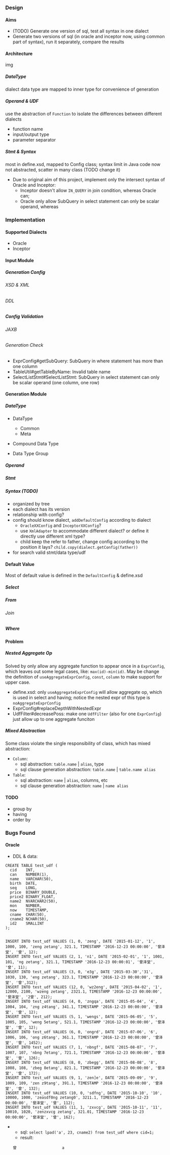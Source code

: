

### Design

#### Aims
- (TODO) Generate one version of sql, test all syntax in one dialect
- Generate two versions of sql (in oracle and inceptor now, using common part of syntax), run it separately, compare the results

#### Architecture
img

##### DataType
dialect data type are mapped to inner type for convenience of generation
##### Operand & UDF
use the abstraction of `Function` to isolate the differences between different dialects
- function name
- input/output type
- parameter separator
##### Stmt & Syntax
most in define.xsd, mapped to Config class;
syntax limit in Java code now not abstracted, scatter in many class (TODO change it)
 - Due to original aim of this project, implement only the intersect syntax of Oracle and Inceptor:
   - Inceptor doesn't allow `IN_QUERY` in join condition, whereas Oracle can;
   - Oracle only allow SubQuery in select statement can only be scalar operand, whereas  

### Implementation
   
#### Supported Dialects
- Oracle
- Inceptor

#### Input Module
##### Generation Config
###### XSD & XML
###### DDL

##### Config Validation
###### JAXB
###### Generation Check

- ExprConfig#getSubQuery: SubQuery in where statement has more than one column
- TableUtil#getTableByName: Invalid table name
- SelectListStmt#SelectListStmt: SubQuery in select statement can only be scalar operand (one column, one row)

#### Generation Module
##### DataType
- DataType
  - Common
  - Meta
  
- Compound Data Type
- Data Type Group

##### Operand
##### Stmt

##### Syntax (TODO)
- organized by tree
- each dialect has its version
- relationship with config?
- config should know dialect, `addDefaultConfig` according to dialect
  - `OracleXXConfig` and `InceptorXXConfig`?
  - use `XmlAdapter` to accommodate different dialect? or define it directly use different xml type?
  - child keep the refer to father, change config according to the position it lays? `child.copy(dialect.getConfig(father))`
- for search valid stmt/data type/udf


#### Default Value
Most of default value is defined in the `DefaultConfig` & define.xsd
##### Select
##### From
###### Join
##### Where


#### Problem
##### Nested Aggregate Op
Solved by only allow any aggregate function to appear once in a `ExprConfig`, which leaves out some legal cases, like: `max(id)-min(id)`.
May be change the definition of `useAggregateExprConfig`, `const`, `column` to make support for upper case.

- define.xsd: only `useAggregateExprConfig` will allow aggregate op, which is used in select and having; notice the nested expr of this type is `noAggregateExprConfig`
- ExprConfig#replaceDepthWithNestedExpr
- UdfFilter#decreasePoss: make one `UdfFilter` (also for one `ExprConfig`) just allow up to one aggregate funciton

##### Mixed Abstraction
Some class violate the single responsibility of class, which has mixed abstraction:
- `Column`: 
  - sql abstraction: `table.name` | `alias`, type
  - sql clause generation abstraction: `table.name` | `table.name alias`
- `Table`:
  - sql abstraction: `name` | `alias`, columns, etc
  - sql clause generation abstraction: `name` | `name alias`
  
#### TODO
  - group by
  - having
  - order by
  
  
### Bugs Found

#### Oracle

- DDL & data:
```
CREATE TABLE test_udf (
  cid    INT,
  can    NUMBER(1),
  name   VARCHAR(50),
  birth  DATE,
  seq    LONG,
  price  BINARY_DOUBLE,
  price2 BINARY_FLOAT,
  name2  NVARCHAR2(50),
  mon    NUMBER,
  now    TIMESTAMP,
  cname  CHAR(50),
  cname2 NCHAR(50),
  id2    SMALLINT
);


INSERT INTO test_udf VALUES (1, 0, 'zeng', DATE '2015-01-12', '1', 1000, 100, 'zeng zetang', 321.1, TIMESTAMP '2016-12-23 00:00:00', '曾泽堂', '曾', 12);
INSERT INTO test_udf VALUES (2, 1, 'n1', DATE '2015-02-01', '1', 1001, 101, 'ng zetang', 321.1, TIMESTAMP '2016-12-23 00:00:01', '曾泽堂', '曾', 11);
INSERT INTO test_udf VALUES (3, 0, 'e3g', DATE '2015-03-30','31', 1030, 130, 'eng zetang', 323.1, TIMESTAMP '2016-12-23 00:00:00', '曾泽堂', '曾',312);
INSERT INTO test_udf VALUES (12, 0, 'wz2eng', DATE '2015-04-02', '1', 12000, 2100, 'wzeng zetang', 2321.1, TIMESTAMP '2016-12-23 00:00:00', '曾泽堂', '2曾', 212);
INSERT INTO test_udf VALUES (4, 0, 'zngqa', DATE '2015-05-04', '4', 1004, 104, 'zng z4tang', 341.1, TIMESTAMP '2016-12-23 00:00:00', '曾泽堂', '曾', 12);
INSERT INTO test_udf VALUES (5, 1, 'wengs', DATE '2015-06-05', '5', 1005, 105, 'weng 5etang', 521.1, TIMESTAMP '2016-12-23 00:00:00', '曾泽堂', '曾', 12);
INSERT INTO test_udf VALUES (6, 0, 'ongrd', DATE '2015-07-06', '6', 1006, 106, 'ong z6tang', 361.1, TIMESTAMP '2016-12-23 00:00:00', '曾泽堂', '曾', 1452);
INSERT INTO test_udf VALUES (7, 1, 'nbngf', DATE '2015-08-07', '7', 1007, 107, 'nbng 7etang', 721.1, TIMESTAMP '2016-12-23 00:00:00', '曾泽堂', '曾', 126);
INSERT INTO test_udf VALUES (8, 0, 'zbegg', DATE '2015-08-08', '8', 1008, 108, 'zbeg 8etang', 821.1, TIMESTAMP '2016-12-23 00:00:00', '曾泽堂', '曾', 172);
INSERT INTO test_udf VALUES (9, 1, 'zen]e', DATE '2015-09-09', '9', 1009, 109, 'zen z9tang', 391.1, TIMESTAMP '2016-12-23 00:00:00', '曾泽堂', '曾', 132);
INSERT INTO test_udf VALUES (10, 0, 'sdfng', DATE '2015-10-10', '10', 10000, 1000, 'zeasdf0ng zetang0', 3211.1, TIMESTAMP '2016-12-23 00:00:00', '曾泽堂', '曾', 112);
INSERT INTO test_udf VALUES (11, 1, 'zxvcg', DATE '2015-10-11', '11', 10010, 1020, 'zenzxvcg zetang', 321.01, TIMESTAMP '2016-12-23 00:00:00', '曾泽堂', '曾', 162);
```

- 
  - sql: `select lpad('a', 23, cname2) from test_udf where cid=1;`
  - result: 
  ```
  曾                    a
  ```